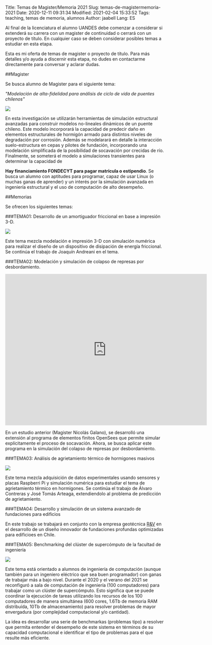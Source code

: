 Title: Temas de Magister/Memoria 2021
Slug: temas-de-magistermemoria-2021
Date: 2020-12-11 09:31:34
Modified: 2021-02-04 15:33:52
Tags: teaching, temas de memoria, alumnos
Author: jaabell 
Lang: ES
 
<!-- PELICAN_BEGIN_SUMMARY -->

Al final de la licenciatura el alumno UANDES debe comenzar a considerar si extenderá su carrera con un magister de continuidad o cerrará con un proyecto de título. En cualquier caso se deben considerar posibles temas a estudiar en esta etapa. 

Esta es mi oferta de temas de magister o proyecto de título. Para más detalles y/o ayuda a discernir esta etapa, no dudes en contactarme directamente para conversar y aclarar dudas. 


##Magister

Se busca alumno de Magister para el siguiente tema:

*"Modelación de alta-fidelidad para análisis de ciclo de vida de puentes chilenos"*

<!-- ![Modelo FEM de un puente](https://www.dropbox.com/s/yk1b6j9ylfnfy54/Bridge_FEM.png?raw=1) -->
<div class="responsive-image">
<img src="https://www.dropbox.com/s/yk1b6j9ylfnfy54/Bridge_FEM.png?raw=1" />
</div>

<!-- PELICAN_END_SUMMARY -->

En esta investigación se utilizarán herramientas de simulación estructural avanzadas para construir modelos no-lineales dinámicos de un puente chileno. Este modelo incorporará la capacidad de predecir daño en elementos estructurales de hormigón armado para distintos niveles de degradación por corrosión. Además se modelarará en detalle la interacción suelo-estructura en cepas y pilotes de fundación, incorporando una modelación simplificada de la posibilidad de socavación por crecidas de río. Finalmente, se someterá el modelo a simulaciones transientes para determinar la capacidad de 

**Hay financiamiento FONDECYT para pagar matrícula o estipendio**. Se busca un alumno con aptitudes para programar, capaz de usar Linux (o muchas ganas de aprender) y un interés por la simulación avanzada en ingeniería estructural y el uso de computación de alto desempeño. 


##Memorias

Se ofrecen los siguientes temas:

###TEMA01: Desarrollo de un amortiguador friccional en base a impresión 3-D.

<div class="responsive-image">
<img src="https://www.dropbox.com/s/46c7cnhcoxiw1tt/tema1.png?raw=1" />
</div>

Este tema mezcla modelación e impresión 3-D con simulación numérica para realizar el diseño de un dispositivo de disipación de energía friccional. Se continúa el trabajo de Joaquín Andreani en el tema. 


###TEMA02: Modelación y simulación de colapso de represas por desbordamiento. 

<div class="videoWrapper" align="left">
<iframe width="640" height="480" src="https://www.youtube.com/embed/V71YppdE0eE" frameborder="0"  allowfullscreen></iframe>
</div>

En un estudio anterior (Magister Nicolás Galano), se desarrolló una extensión al programa de elementos finitos OpenSees que permite simular explícitamente el proceso de socavación. Ahora, se busca aplicar este programa en la simulación del colapso de represas por desbordamiento. 


###TEMA03: Análisis de agrietamiento térmico de hormigones masivos

<div class="responsive-image">
<img src="https://www.dropbox.com/s/arm8eh21g74eypx/tema3.png?raw=1" />
</div>

Este tema mezcla adquisición de datos experimentales usando sensores y placas Raspberri Pi y simulación numérica para estudiar el tema de agrietamiento térmico en hormigones. Se continúa el trabajo de Álvaro Contreras y José Tomás Arteaga, extendiendolo al problema de predicción de agrietamiento.

###TEMA04: Desarrollo y simulación de un sistema avanzado de fundaciones para edificios




En este trabajo se trabajará en conjunto con la empresa geotécnica [R&V](https://www.ryv.cl/) en el desarrollo de un diseño innovador de fundaciones profundas optimizadas para edificioes en Chile. 

###TEMA05: Benchmarking del clúster de supercómputo de la facultad de ingeniería

<div class="responsive-image">
<img src="https://www.dropbox.com/s/0nxgad06vxxznzy/tema5.jpeg?raw=1" />
</div>


Este tema está orientado a alumnos de ingeniería de computación (aunque también para un ingeniero eléctrico que sea buen programador) con ganas de trabajar más a bajo nivel. Durante el 2020 y el verano del 2021 se reconfiguró a sala de computación de ingeniería (100 computadores) para trabajar como un clúster de supercómputo. Esto significa que se puede coordinar la ejecución de tareas utilizando los recursos de los 100 computadores de manera simultánea (600 cores, 1.6Tb de memoria RAM distribuída, 10Tb de almacenamiento) para resolver problemas de mayor envergadura (por complejidad computacional y/o cantidad). 

La idea es desarrollar una serie de benchmarkas (problemas tipo) a resolver que permita entender el desempeño de este sistema en términos de su capacidad computacional e identificar el tipo de problemas para el que resulte más eficiente. 
